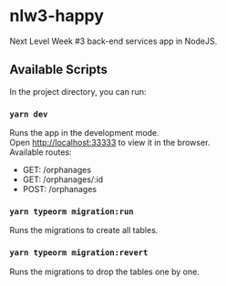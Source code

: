 # nlw3-happy
Next Level Week #3 back-end services app in NodeJS.

## Available Scripts

In the project directory, you can run:

### `yarn dev`

Runs the app in the development mode.<br />
Open [http://localhost:33333](http://localhost:3333) to view it in the browser.<br />
Available routes:<br />
* GET: /orphanages<br />
* GET: /orphanages/:id<br />
* POST: /orphanages<br />

### `yarn typeorm migration:run`

Runs the migrations to create all tables.

### `yarn typeorm migration:revert`

Runs the migrations to drop the tables one by one.
